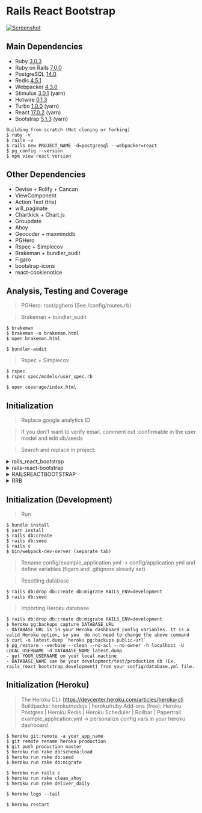 # Rails React Bootstrap

[![Screenshot](https://rails-react-bootstrap.herokuapp.com/assets/og-7ad506a34090c58c7f172a5aae824f3ed2e6d72f5d6a294a251b4d2f6a2c6ea5.png)](https://rails-react-bootstrap.herokuapp.com)


## Main Dependencies

* Ruby [3.0.3](https://www.ruby-lang.org/en/downloads/releases/)
* Ruby on Rails [7.0.0](https://rubygems.org/gems/rails/versions)
* PostgreSQL [14.0](https://www.postgresql.org/support/versioning/)
* Redis [4.5.1](https://rubygems.org/gems/redis/versions)
* Webpacker [4.3.0](https://rubygems.org/gems/webpacker/versions)
* Stimulus [3.0.1](https://github.com/hotwired/stimulus/releases) (yarn)
* Hotwire [0.1.3](https://rubygems.org/gems/hotwire-rails/versions)
* Turbo [1.0.0](https://rubygems.org/gems/turbo-rails/versions) (yarn)
* React [17.0.2](https://reactjs.org/versions/) (yarn)
* Bootstrap [5.1.3](https://getbootstrap.com/docs/versions/) (yarn)
```
Building from scratch (Not cloning or forking)
$ ruby -v
$ rails -v
$ rails new PROJECT_NAME -d=postgresql --webpacker=react
$ pg_config --version
$ npm view react version
```


## Other Dependencies

* Devise + Rolify + Cancan
* ViewComponent
* Action Text (trix)
* will_paginate
* Chartkick + Chart.js
* Groupdate
* Ahoy
* Geocoder + maxminddb
* PGHero
* Rspec + Simplecov
* Brakeman + bundler_audit
* Figaro
* bootstrap-icons
* react-cookienotice


## Analysis, Testing and Coverage

> PGHero: root/pghero (See /config/routes.rb)

> Brakeman + bundler_audit
```
$ brakeman
$ brakeman -o brakeman.html
$ open brakeman.html

$ bundler-audit
```
> Rspec + Simplecov
```
$ rspec
$ rspec spec/models/user_spec.rb

$ open coverage/index.html
```


## Initialization

> Replace google analytics ID

> If you don't want to verify email, comment out :confirmable in the user model and edit db/seeds

> Search and replace in project:

<details>
  <summary>rails_react_bootstrap</summary>

  1. config/cable.yml
  2. config/database.yml
  3. config/environments/production.rb
</details>

<details>
  <summary>rails-react-bootstrap</summary>

  1.  config/database.yml
  2.  config/environments/production.rb
  3.  package.json
  4.  app/javascript/packs/components/cookieBanner.jsx
  5.  app/views/devise/mailer/confirmation_instructions.html.erb
  6.  app/views/devise/mailer/email_changed.html.erb
  7.  app/views/devise/mailer/password_change.html.erb
  8.  app/views/devise/mailer/reset_password_instructions.html.erb
  9.  app/views/devise/mailer/unlock_instructions.html.erb
  10. app/views/layouts/mailer.html.erb
  11. app/views/layouts/application.html.erb
</details>

<details>
  <summary>RAILSREACTBOOTSTRAP</summary>

  1. app/mailers/application_mailer.rb
  2. config/application.rb
  3. config/database.yml
  4. config/initializers/devise.rb
</details>

<details>
  <summary>RRB</summary>

  1. app/views/devise/mailer/confirmation_instructions.html.erb
  2. app/views/pages/terms_and_conditions.html.erb
  3. app/views/pages/welcome.html.erb
  4. app/views/report_mailer/daily.html.erb
  5. app/views/shared/_footer.html.erb
</details>


## Initialization (Development)

> Run
```
$ bundle install
$ yarn install
$ rails db:create
$ rails db:seed
$ rails s
$ bin/webpack-dev-server (separate tab)
```

> Rename config/example_application.yml -> config/application.yml and define variables (figaro and .gitignore already set)

> Resetting database
```
$ rails db:drop db:create db:migrate RAILS_ENV=development
$ rails db:seed
```
> Importing Heroku database
```
$ rails db:drop db:create db:migrate RAILS_ENV=development
$ heroku pg:backups capture DATABASE_URL
- DATABASE_URL is in your Heroku dashboard config variables. It is a valid Heroku option, so you  do not need to change the above command
$ curl -o latest.dump `heroku pg:backups public-url`
$ pg_restore --verbose --clean --no-acl --no-owner -h localhost -U LOCAL_USERNAME -d DATABASE_NAME latest.dump
- get YOUR_USERNAME on your local machine
- DATABASE_NAME can be your development/test/production db (Ex. rails_react_bootstrap_development) from your config/database.yml file.
```


## Initialization (Heroku)

> The Heroku CLI: https://devcenter.heroku.com/articles/heroku-cli
> Buildpacks: heroku/nodejs | heroku/ruby
> Add-ons (free): Heroku Postgres | Heroku Redis | Heroku Scheduler | Rollbar | Papertrail
> example_application.yml -> personalize config vars in your heroku dashboard
```
$ heroku git:remote -a your_app_name
$ git remote rename heroku production
$ git push production master
$ heroku run rake db:schema:load
$ heroku run rake db:seed
$ heroku run rake db:migrate

$ heroku run rails c
$ heroku run rake clean_ahoy
$ heroku run rake deliver_daily

$ heroku logs --tail

$ heroku restart
```
